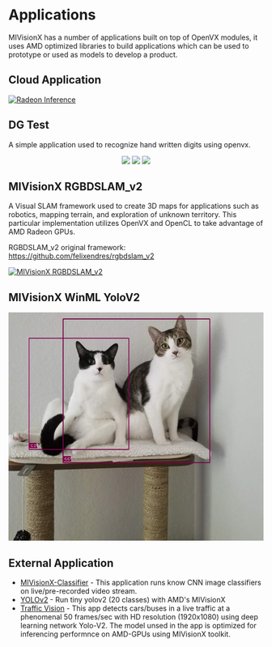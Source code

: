 # Applications

MIVisionX has a number of applications built on top of OpenVX modules, it uses AMD optimized libraries to build applications which can be used to prototype or used as models to develop a product.

## Cloud Application

[![Radeon Inference](../docs/images/inferenceVideo.png)](http://www.youtube.com/watch?v=0GLmnrpMSYs)

## DG Test

A simple application used to recognize hand written digits using openvx.

<p align="center">
  <img src="../docs/images/digits1.png">
  <img src="../docs/images/digits2.png">
  <img src="../docs/images/DGtest.png">
</p>

## MIVisionX RGBDSLAM_v2

A Visual SLAM framework used to create 3D maps for applications such as robotics, mapping terrain, and exploration of unknown territory. This particular implementation utilizes OpenVX and OpenCL to take advantage of AMD Radeon GPUs.

RGBDSLAM_v2 original framework: https://github.com/felixendres/rgbdslam_v2

[![MIVisionX RGBDSLAM_v2](../docs/images/mivisionx_rgbdslamv2.png)](https://www.youtube.com/watch?v=zO-ZWHcFcFY)

## MIVisionX WinML YoloV2

<p align="center">
  <img src="./mivisionx_winml_yolov2/image/cat-yolo.jpg">
</p>

## External Application
* [MIVisionX-Classifier](https://github.com/kiritigowda/MIVisionX-Classifier) - This application runs know CNN image classifiers on live/pre-recorded video stream.
* [YOLOv2](https://github.com/kiritigowda/YoloV2NCS) - Run tiny yolov2 (20 classes) with AMD's MIVisionX
* [Traffic Vision](https://github.com/srohit0/trafficVision#traffic-vision) - This app detects cars/buses in a live traffic at a phenomenal 50 frames/sec with HD resolution (1920x1080) using deep learning network Yolo-V2. The model unsed in the app is optimized for inferencing performnce on AMD-GPUs using MIVisionX toolkit.
